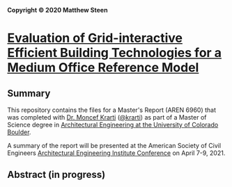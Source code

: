 __Copyright &#169; 2020 Matthew Steen__

# [Evaluation of Grid-interactive Efficient Building Technologies for a Medium Office Reference Model](https://github.com/MatthewSteen/MS-AREN-6960-Masters-Report/blob/main/report/masters_report.md)

## Summary

This repository contains the files for a Master's Report (AREN 6960) that was completed with [Dr. Moncef Krarti](https://www.colorado.edu/ceae/moncef-krarti) ([@krarti](https://github.com/krarti)) as part of a Master of Science degree in [Architectural Engineering at the University of Colorado Boulder](https://www.colorado.edu/academics/programs/architectural-engineering).


A summary of the report will be presented at the American Society of Civil Engineers [Architectural Engineering Institute Conference](https://www.aei-conference.org/) on April 7-9, 2021.

## Abstract (in progress)
